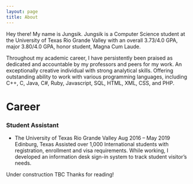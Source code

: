 ```yaml
---
layout: page
title: About
---
```


<p class="message">
  Hey there! My name is Jungsik. Jungsik is a Computer Science student at the University of Texas Rio Grande Valley with an overall 3.73/4.0 GPA, major 3.80/4.0 GPA, honor student, Magna Cum Laude.

</p>

Throughout my academic career, I have persistently been praised as dedicated and accountable by my professors and peers for my work.
An exceptionally creative individual with strong analytical skills. Offering outstanding ability to work with various programming languages, including C++, C, Java, C#, Ruby, Javascript, SQL, HTML, XML, CSS, and PHP.


# Career

### Student Assistant
* The University of Texas Rio Grande Valley
Aug 2016 – May 2019
Edinburg, Texas
Assisted over 1,000 International students with registration, enrollment and visa requirements. While working, I developed an information desk sign-in system to track student visitor’s needs.

Under construction
TBC
Thanks for reading!
